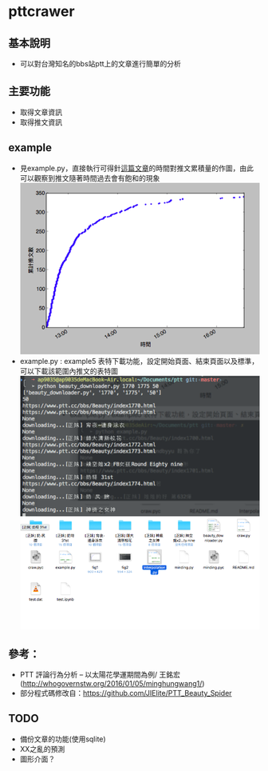 # pttcrawer
## 基本說明
 - 可以對台灣知名的bbs站ptt上的文章進行簡單的分析

## 主要功能
 - 取得文章資訊
 - 取得推文資訊

## example
 - 見example.py，直接執行可得針[這篇文章](https://www.ptt.cc/bbs/Gossiping/M.1453350815.A.725.html)的時間對推文累積量的作圖，由此可以觀察到推文隨著時間過去會有飽和的現象
![image](https://github.com/ap9035/pttcrawer/blob/master/fig1.png)
 - example.py : example5 表特下載功能，設定開始頁面、結束頁面以及標準，可以下載該範圍內推文的表特圖
![image](https://github.com/ap9035/pttcrawer/blob/master/fig2.png)
![image](https://github.com/ap9035/pttcrawer/blob/master/fig3.png)

## 參考：
 - PTT 評論行為分析 – 以太陽花學運期間為例/ 王銘宏(http://whogovernstw.org/2016/01/05/minghungwang1/)
 - 部分程式碼修改自：https://github.com/JIElite/PTT_Beauty_Spider
## TODO
 - 備份文章的功能(使用sqlite)
 - XX之亂的預測
 - 圖形介面？
